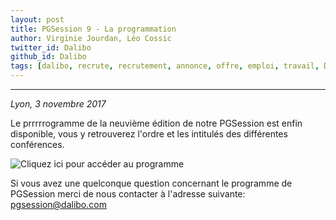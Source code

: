 ```yaml
---
layout: post
title: PGSession 9 - La programmation
author: Virginie Jourdan, Léo Cossic
twitter_id: Dalibo
github_id: Dalibo
tags: [dalibo, recrute, recrutement, annonce, offre, emploi, travail, DBA, base de données, PostgreSQL]
---
```


---
*Lyon, 3 novembre 2017*

Le prrrrrogramme de la neuvième édition de notre PGSession est enfin disponible, vous y retrouverez l'ordre et les intitulés des différentes conférences.

<!--MORE-->


![Cliquez ici pour accéder au programme](https://github.com/dalibo/blog/blob/gh-pages/Programme-PGSession9-1.png?raw=true)

Si vous avez une quelconque question concernant le programme de PGSession merci de nous contacter à l'adresse suivante: [pgsession@dalibo.com](mailto:pgsession@dalibo.com)
